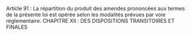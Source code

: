 Article 91 : La répartition du produit des amendes prononcées aux termes de la présente loi est opérée selon les modalités prévues par voie réglementaire.
CHAPITRE XII : DES DISPOSITIONS TRANSITOIRES ET FINALES